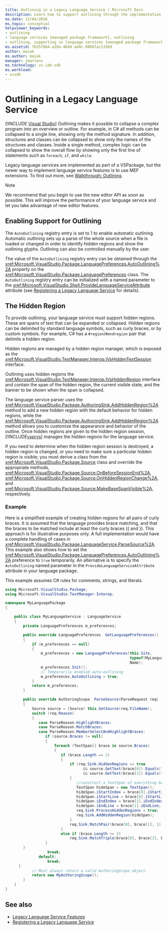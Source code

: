 ```yaml
---
title: Outlining in a Legacy Language Service | Microsoft Docs
description: Learn how to support outlining through the implementation of hidden regions in a legacy language service.
ms.date: 11/04/2016
ms.topic: conceptual
helpviewer_keywords:
- outlining
- language services [managed package framework], outlining
- outlining, supporting in language services [managed package framework]
ms.assetid: 7b5578b4-a20a-4b94-ad4c-98687ac133b9
author: maiak
ms.author: maiak
manager: jmartens
ms.technology: vs-ide-sdk
ms.workload:
- vssdk
---
```

# Outlining in a Legacy Language Service

 [!INCLUDE [Visual Studio](~/includes/applies-to-version/vs-windows-only.md)]
Outlining makes it possible to collapse a complex program into an overview or outline. For example, in C# all methods can be collapsed to a single line, showing only the method signature. In addition, structures and classes can be collapsed to show only the names of the structures and classes. Inside a single method, complex logic can be collapsed to show the overall flow by showing only the first line of statements such as `foreach`, `if`, and `while`.

 Legacy language services are implemented as part of a VSPackage, but the newer way to implement language service features is to use MEF extensions. To find out more, see [Walkthrough: Outlining](../../extensibility/walkthrough-outlining.md).

> [!NOTE]
> We recommend that you begin to use the new editor API as soon as possible. This will improve the performance of your language service and let you take advantage of new editor features.

## Enabling Support for Outlining
 The `AutoOutlining` registry entry is set to 1 to enable automatic outlining. Automatic outlining sets up a parse of the whole source when a file is loaded or changed in order to identify hidden regions and show the outlining glyphs. Outlining can also be controlled manually by the user.

 The value of the `AutoOutlining` registry entry can be obtained through the <xref:Microsoft.VisualStudio.Package.LanguagePreferences.AutoOutlining%2A> property on the <xref:Microsoft.VisualStudio.Package.LanguagePreferences> class. The `AutoOutlining` registry entry can be initialized with a named parameter to the <xref:Microsoft.VisualStudio.Shell.ProvideLanguageServiceAttribute> attribute (see [Registering a Legacy Language Service](../../extensibility/internals/registering-a-legacy-language-service1.md) for details).

## The Hidden Region
 To provide outlining, your language service must support hidden regions. These are spans of text that can be expanded or collapsed. Hidden regions can be delimited by standard language symbols, such as curly braces, or by custom symbols. For example, C# has a `#region`/`#endregion` pair that delimits a hidden region.

 Hidden regions are managed by a hidden region manager, which is exposed as the <xref:Microsoft.VisualStudio.TextManager.Interop.IVsHiddenTextSession> interface.

 Outlining uses hidden regions the <xref:Microsoft.VisualStudio.TextManager.Interop.IVsHiddenRegion> interface and contain the span of the hidden region, the current visible state, and the banner to be shown when the span is collapsed.

 The language service parser uses the <xref:Microsoft.VisualStudio.Package.AuthoringSink.AddHiddenRegion%2A> method to add a new hidden region with the default behavior for hidden regions, while the <xref:Microsoft.VisualStudio.Package.AuthoringSink.AddHiddenRegion%2A> method allows you to customize the appearance and behavior of the outline. Once hidden regions are given to the hidden region session, [!INCLUDE[vsprvs](../../code-quality/includes/vsprvs_md.md)] manages the hidden regions for the language service.

 If you need to determine when the hidden region session is destroyed, a hidden region is changed, or you need to make sure a particular hidden region is visible; you must derive a class from the <xref:Microsoft.VisualStudio.Package.Source> class and override the appropriate methods, <xref:Microsoft.VisualStudio.Package.Source.OnBeforeSessionEnd%2A>, <xref:Microsoft.VisualStudio.Package.Source.OnHiddenRegionChange%2A>, and <xref:Microsoft.VisualStudio.Package.Source.MakeBaseSpanVisible%2A>, respectively.

### Example
 Here is a simplified example of creating hidden regions for all pairs of curly braces. It is assumed that the language provides brace matching, and that the braces to be matched include at least the curly braces ({ and }). This approach is for illustrative purposes only. A full implementation would have a complete handling of cases in <xref:Microsoft.VisualStudio.Package.LanguageService.ParseSource%2A>. This example also shows how to set the <xref:Microsoft.VisualStudio.Package.LanguagePreferences.AutoOutlining%2A> preference to `true` temporarily. An alternative is to specify the `AutoOutlining` named parameter in the `ProvideLanguageServiceAttribute` attribute in your language package.

 This example assumes C# rules for comments, strings, and literals.

```csharp
using Microsoft.VisualStudio.Package;
using Microsoft.VisualStudio.TextManager.Interop;

namespace MyLanguagePackage
{

    public class MyLanguageService : LanguageService
    {
        private LanguagePreferences m_preferences;

        public override LanguagePreferences  GetLanguagePreferences()
        {
            if (m_preferences == null)
            {
                m_preferences = new LanguagePreferences(this.Site,
                                                        typeof(MyLanguageService).GUID,
                                                        Name);
                m_preferences.Init();
                // Temporarily enabled auto-outlining
                m_preferences.AutoOutlining = true;
            }
            return m_preferences;
        }

        public override AuthoringScope  ParseSource(ParseRequest req)
        {
            Source source = (Source) this.GetSource(req.FileName);
            switch (req.Reason)
            {
               case ParseReason.HighlightBraces:
               case ParseReason.MatchBraces:
               case ParseReason.MemberSelectAndHighlightBraces:
                  if (source.Braces != null)
                  {
                      foreach (TextSpan[] brace in source.Braces)
                      {
                         if (brace.Length == 2)
                         {
                             if (req.Sink.HiddenRegions == true
                                   && source.GetText(brace[0]).Equals("{")
                                   && source.GetText(brace[1]).Equals("}"))
                             {
                                //construct a TextSpan of everything between the braces
                                TextSpan hideSpan = new TextSpan();
                                hideSpan.iStartIndex = brace[0].iStartIndex;
                                hideSpan.iStartLine = brace[0].iStartLine;
                                hideSpan.iEndIndex = brace[1].iEndIndex;
                                hideSpan.iEndLine = brace[1].iEndLine;
                                req.Sink.ProcessHiddenRegions = true;
                                req.Sink.AddHiddenRegion(hideSpan);
                             }
                             req.Sink.MatchPair(brace[0], brace[1], 1);
                         }
                         else if (brace.Length >= 3)
                             req.Sink.MatchTriple(brace[0], brace[1], brace[2], 1);
                  }
        }
                   break;
               default:
                   break;
      }
            // Must always return a valid AuthoringScope object.
            return new MyAuthoringScope();
        }
    }
}
```

## See also
- [Legacy Language Service Features](../../extensibility/internals/legacy-language-service-features1.md)
- [Registering a Legacy Language Service](../../extensibility/internals/registering-a-legacy-language-service1.md)
